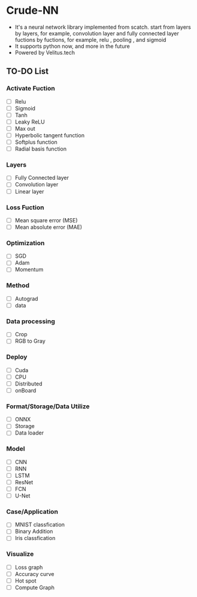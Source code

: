 # Crude-NN
- It's a neural network library implemented from scatch.
  start from layers by layers, for example, convolution layer and fully connected layer
  fuctions by fuctions, for example, relu , pooling , and sigmoid
- It supports python now, and more in the future
- Powered by Velitus.tech
## TO-DO List
### Activate Fuction
- [ ] Relu
- [ ] Sigmoid
- [ ] Tanh
- [ ] Leaky ReLU
- [ ] Max out
- [ ] Hyperbolic tangent function
- [ ] Softplus function
- [ ] Radial basis function
### Layers
- [ ] Fully Connected layer
- [ ] Convolution layer
- [ ] Linear layer
### Loss Fuction
- [ ] Mean square error (MSE)
- [ ] Mean absolute error (MAE)
### Optimization
- [ ] SGD
- [ ] Adam
- [ ] Momentum
### Method
- [ ] Autograd
- [ ] data
### Data processing
- [ ] Crop
- [ ] RGB to Gray
### Deploy
- [ ] Cuda
- [ ] CPU
- [ ] Distributed
- [ ] onBoard
### Format/Storage/Data Utilize
- [ ] ONNX
- [ ] Storage
- [ ] Data loader
### Model
- [ ] CNN
- [ ] RNN
- [ ] LSTM
- [ ] ResNet
- [ ] FCN
- [ ] U-Net
### Case/Application
- [ ] MNIST classfication
- [ ] Binary Addition
- [ ] Iris classfication
### Visualize
- [ ] Loss graph
- [ ] Accuracy curve
- [ ] Hot spot
- [ ] Compute Graph
